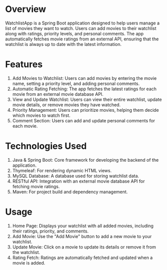 # Overview
WatchlistApp is a Spring Boot application designed to help users manage a list of movies they want to watch. Users can add movies to their watchlist along with ratings, priority levels, and personal comments. The app automatically fetches movie ratings from an external API, ensuring that the watchlist is always up to date with the latest information.

# Features
1. Add Movies to Watchlist: Users can add movies by entering the movie name, setting a priority level, and adding personal comments.
2. Automatic Rating Fetching: The app fetches the latest ratings for each movie from an external movie database API.
3. View and Update Watchlist: Users can view their entire watchlist, update movie details, or remove movies they have watched.
4. Priority Management: Users can prioritize movies, helping them decide which movies to watch first.
5. Comment Section: Users can add and update personal comments for each movie.

# Technologies Used
1. Java & Spring Boot: Core framework for developing the backend of the application.
2. Thymeleaf: For rendering dynamic HTML views.
3. MySQL Database: A database used for storing watchlist data.
4. RESTful API: Integration with an external movie database API for fetching movie ratings.
5. Maven: For project build and dependency management.

# Usage
1. Home Page: Displays your watchlist with all added movies, including their ratings, priority, and comments.
2. Add Movie: Use the "Add Movie" button to add a new movie to your watchlist.
3. Update Movie: Click on a movie to update its details or remove it from the watchlist.
4. Rating Fetch: Ratings are automatically fetched and updated when a movie is added.
